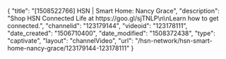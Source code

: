 {
    "title": "[1508522766] HSN | Smart Home: Nancy Grace",
    "description": "Shop HSN Connected Life at https:\/\/goo.gl\/sjTNLP\n\nLearn how to get connected.",
    "channelid": "123179144",
    "videoid": "123178111",
    "date_created": "1506710400",
    "date_modified": "1508372438",
    "type": "captivate",
    "layout": "channelVideo",
    "url": "\/hsn-network\/hsn-smart-home-nancy-grace\/123179144-123178111"
}